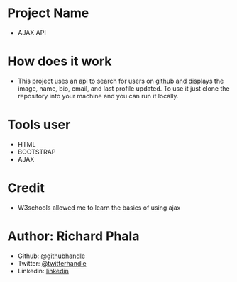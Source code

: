 # Project Name
  - AJAX API 
# How does it work
  - This project uses an api to search for users on github and displays the image, name, bio, email, and last profile updated. To use it just clone the repository 
     into your machine and you can run it locally.
# Tools user
  - HTML
  - BOOTSTRAP
  - AJAX
# Credit
  - W3schools allowed me to learn the basics of using ajax

# Author: Richard Phala
  - Github: [@githubhandle](https://github.com/RichardBongani)
  - Twitter: [@twitterhandle](https://github.com/Richard15391169)
  - Linkedin: [linkedin](https://www.linkedin.com/in/richard-phala-078428113/)


